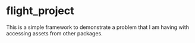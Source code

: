 # flight_project

This is a simple framework to demonstrate a problem that I am having with accessing assets from other packages.
